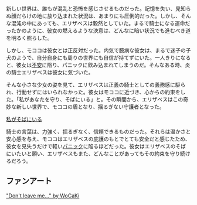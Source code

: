 <!-- title: そばにいるから -->
<!-- relationship: Protector -->

新しい世界は、誰もが混乱と恐怖を感じさせるものだった。記憶を失い、見知らぬ顔だらけの地に放り込まれた状況は、あまりにも圧倒的だった。しかし、そんな混沌の中にあっても、エリザベスは毅然としていた。まるで騎士になる運命だったかのように、彼女の燃えるような決意は、どんなに暗い状況でも進むべき道を明るく照らした。

しかし、モココは彼女とは正反対だった。内気で臆病な彼女は、まるで迷子の子犬のようで、自分自身にも周りの世界にも自信が持てずにいた。一人きりになると、彼女は[不安](https://www.youtube.com/live/OSjlqA0FS9Q?feature=shared&t=4128)に陥り、パニックに飲み込まれてしまうのだ。そんなある時、炎の騎士エリザベスは彼女に気づいた。

そんな小さな少女の姿を見て、エリザベスは正義の騎士としての義務感に駆られ、行動せずにはいられなかった。彼女はモココに近づき、心からの約束をした。「私があなたを守り、そばにいる」と。その瞬間から、エリザベスはこの奇妙な新しい世界で、モココの盾となり、揺るぎない守護者となった。

[私がそばにいる](#embed:https://www.youtube.com/live/2qiX7084obE?t=3891)

騎士の言葉は、力強く、揺るぎなく、信頼できるものだった。それらは温かさと安心感を与え、モココはエリザベスの庇護のもとでとても安全だと感じたため、彼女を見失うだけで軽い[パニック](https://www.youtube.com/live/OSjlqA0FS9Q?feature=shared&t=4131)に陥るほどだった。彼女はエリザベスのそばにいたいと願い、エリザベスもまた、どんなことがあってもその約束を守り続けるだろう。

## ファンアート

["Don't leave me..." by WoCaKi](https://x.com/WCKsan/status/1830274143344042319)
